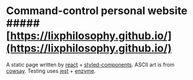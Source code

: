 # Command-control personal website ##### [https://lixphilosophy.github.io/](https://lixphilosophy.github.io/)

A static page written by [react](https://github.com/facebook/react) + [styled-components](https://github.com/styled-components/styled-components). ASCII art is from [cowsay](https://github.com/piuccio/cowsay). Testing uses [jest](https://github.com/facebook/jest) + [enzyme](https://github.com/airbnb/enzyme).
